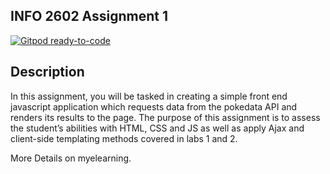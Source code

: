## INFO 2602 Assignment 1

[![Gitpod ready-to-code](https://img.shields.io/badge/Gitpod-ready--to--code-blue?logo=gitpod)](https://gitpod.io/#https://github.com/uwidcit/info2602a1)

## Description

In this assignment, you will be tasked in creating a simple front end javascript application which requests data from the pokedata API and renders its results to the page. The purpose of this assignment is to assess the student’s abilities with HTML, CSS and JS as well as apply Ajax and client-side templating methods covered in labs 1 and 2.

More Details on myelearning.